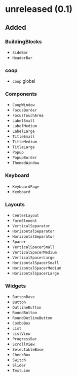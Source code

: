 <!--
SPDX-FileCopyrightText: 2022 Florian Blasius <co_sl@tutanota.com>
SPDX-License-Identifier: MIT
-->

# unreleased (0.1)

## Added

### BuildingBlocks

* `SideBar`
* `HeaderBar`

### coop

* `coop` global

### Components

* `CoopWindow`
* `FocusBorder`
* `FocusTouchArea`
* `LabelSmall`
* `LabelMedium`
* `LabelLarge`
* `TitleSmall`
* `TitleMedium`
* `TitleLarge`
* `Popup`
* `PopupBorder`
* `ThemedWindow`

### Keyboard

* `KeyboardPage`
* `Keyboard`

### Layouts

* `CenterLayout`
* `FormElement`
* `VerticalSeparator`
* `HorizontalSeparator`
* `HorizontalSeparator`
* `Spacer`
* `VerticalSpacerSmall`
* `VerticalSpacerMedium`
* `VerticalSpacerLarge`
* `HorizontalSpacerSmall`
* `HorizontalSpacerMedium`
* `HorizontalSpacerLarge`

### Widgets

* `ButtonBase`
* `Button`
* `OutlineButton`
* `RoundButton`
* `RoundOutlineButton`
* `ComboBox`
* `List`
* `ListView`
* `ProgressBar`
* `ScrollView`
* `SelectableBase`
* `CheckBox`
* `Switch`
* `Slider`
* `TextLine`